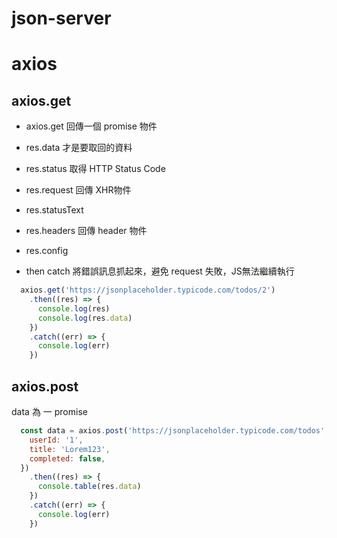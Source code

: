 # json-server

# axios

## axios.get
* axios.get 回傳一個 promise 物件
* res.data 才是要取回的資料

* res.status 取得 HTTP Status Code

* res.request 回傳 XHR物件

* res.statusText
* res.headers 回傳 header 物件
* res.config


* then catch
將錯誤訊息抓起來，避免 request 失敗，JS無法繼續執行
```js
  axios.get('https://jsonplaceholder.typicode.com/todos/2')
    .then((res) => {
      console.log(res)
      console.log(res.data)
    })
    .catch((err) => {
      console.log(err)
    })
```

## axios.post
data 為 一 promise
```js
  const data = axios.post('https://jsonplaceholder.typicode.com/todos', {
    userId: '1',
    title: 'Lorem123',
    completed: false,
  })
    .then((res) => {
      console.table(res.data)
    })
    .catch((err) => {
      console.log(err)
    })
```